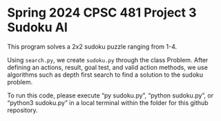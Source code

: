 # Spring 2024 CPSC 481 Project 3 Sudoku AI

This program solves a 2x2 sudoku puzzle ranging from 1-4.

Using `search.py`, we create `sudoku.py` through the class Problem. After defining an actions, result, goal test, and valid action methods, we use algorithms such as depth first search to find a solution to the sudoku problem. 

To run this code, please execute “py sudoku.py”, “python sudoku.py”, or “python3 sudoku.py” in a local terminal within the folder for this github repository.
